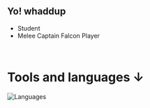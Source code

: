 ## Yo! whaddup
- Student
- Melee Captain Falcon Player
<br />

# Tools and languages ↓
![Languages](https://skillicons.dev/icons?i=vue,nuxt,tailwind,js,ts,cs&perline=10)
